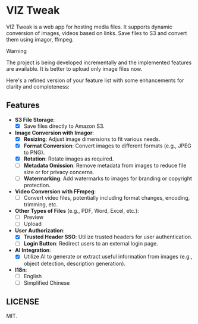 # VIZ Tweak

VIZ Tweak is a web app for hosting media files. It supports dynamic conversion of images, videos based on links. Save files to S3 and convert them using imagor, ffmpeg.

> [!WARNING]
> The project is being developed incrementally and the implemented features are available.
> It is better to upload only image files now.

Here's a refined version of your feature list with some enhancements for clarity and completeness:

## Features

- **S3 File Storage**:
  - [x] Save files directly to Amazon S3.

- **Image Conversion with Imagor**:
  - [x] **Resizing**: Adjust image dimensions to fit various needs.
  - [x] **Format Conversion**: Convert images to different formats (e.g., JPEG to PNG).
  - [x] **Rotation**: Rotate images as required.
  - [ ] **Metadata Omission**: Remove metadata from images to reduce file size or for privacy concerns.
  - [ ] **Watermarking**: Add watermarks to images for branding or copyright protection.

- **Video Conversion with FFmpeg**:
  - [ ] Convert video files, potentially including format changes, encoding, trimming, etc.

- **Other Types of Files** (e.g., PDF, Word, Excel, etc.):
  - [ ] Preview
  - [ ] Upload

- **User Authorization**:
  - [x] **Trusted Header SSO**: Utilize trusted headers for user authentication.
  - [ ] **Login Button**: Redirect users to an external login page.

- **AI Integration**:
  - [x] Utilize AI to generate or extract useful information from images (e.g., object detection, description generation).

- **I18n**:
  - [ ] English
  - [ ] Simplified Chinese

## LICENSE

MIT.
